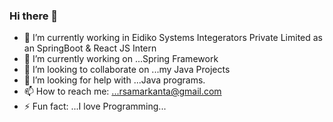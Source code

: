 ### Hi there 👋



- 🔭 I’m currently working in Eidiko Systems Integerators Private Limited as an SpringBoot & React JS Intern
- 🌱 I’m currently working on ...Spring Framework
- 👯 I’m looking to collaborate on ...my Java Projects
- 🤔 I’m looking for help with ...Java programs.
- 📫 How to reach me: ...rsamarkanta@gmail.com
- ⚡ Fun fact: ...I love Programming...

